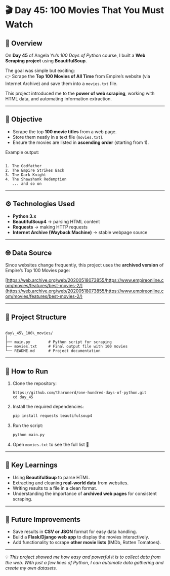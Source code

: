 
# 🎬 Day 45: 100 Movies That You Must Watch  

## 📖 Overview
On **Day 45** of Angela Yu’s *100 Days of Python* course, I built a **Web Scraping project** using **BeautifulSoup**.  

The goal was simple but exciting:  
👉 Scrape the **Top 100 Movies of All Time** from Empire’s website (via Internet Archive) and save them into a `movies.txt` file.  

This project introduced me to the **power of web scraping**, working with HTML data, and automating information extraction.  

---

## 🎯 Objective
- Scrape the top **100 movie titles** from a web page.  
- Store them neatly in a text file (`movies.txt`).  
- Ensure the movies are listed in **ascending order** (starting from 1).  

Example output:
```

1. The Godfather
2. The Empire Strikes Back
3. The Dark Knight
4. The Shawshank Redemption
   ... and so on

```

---

## ⚙️ Technologies Used
- **Python 3.x**  
- **BeautifulSoup4** → parsing HTML content  
- **Requests** → making HTTP requests  
- **Internet Archive (Wayback Machine)** → stable webpage source  

---

## 🌐 Data Source
Since websites change frequently, this project uses the **archived version** of Empire’s Top 100 Movies page:  


[https://web.archive.org/web/20200518073855/https://www.empireonline.com/movies/features/best-movies-2/](https://web.archive.org/web/20200518073855/https://www.empireonline.com/movies/features/best-movies-2/)



---

## 📂 Project Structure
```

day\_45\_100\_movies/
│
├── main.py        # Python script for scraping
├── movies.txt     # Final output file with 100 movies
└── README.md      # Project documentation

````

---

## 🚀 How to Run
1. Clone the repository:
   ```
   https://github.com/tharunerd/one-hundred-days-of-python.git
   cd day_45
   ```

2. Install the required dependencies:

   ```bash
   pip install requests beautifulsoup4
   ```

3. Run the script:

   ```bash
   python main.py
   ```

4. Open `movies.txt` to see the full list 🎉

---

## 🧠 Key Learnings

* Using **BeautifulSoup** to parse HTML.
* Extracting and cleaning **real-world data** from websites.
* Writing results to a file in a clean format.
* Understanding the importance of **archived web pages** for consistent scraping.

---

## 🔮 Future Improvements

* Save results in **CSV or JSON** format for easy data handling.
* Build a **Flask/Django web app** to display the movies interactively.
* Add functionality to scrape **other movie lists** (IMDb, Rotten Tomatoes).

---

💡 *This project showed me how easy and powerful it is to collect data from the web. With just a few lines of Python, I can automate data gathering and create my own datasets.*


